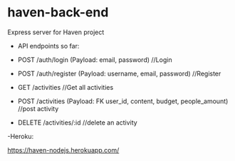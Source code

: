 # haven-back-end
Express server for Haven project


- API endpoints so far: 

- POST /auth/login (Payload: email, password) //Login 
- POST /auth/register (Payload: username, email, password) //Register

- GET /activities //Get all activities 
- POST /activities (Payload: FK user_id, content, budget, people_amount) //post activity
- DELETE /activities/:id    //delete an activity 


-Heroku:

https://haven-nodejs.herokuapp.com/
